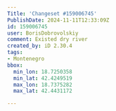 ```yaml
---
Title: 'Changeset #159006745'
PublishDate: 2024-11-11T12:33:09Z
id: 159006745
user: BorisDobrovolskiy
comment: Existed dry river
created_by: iD 2.30.4
tags:
- Montenegro
bbox:
  min_lon: 18.7250358
  min_lat: 42.4249519
  max_lon: 18.7375282
  max_lat: 42.4431172

---
```

